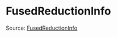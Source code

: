 # FusedReductionInfo

Source: [FusedReductionInfo](../csrc/device_lower/analysis/fused_reduction.h#L18)
